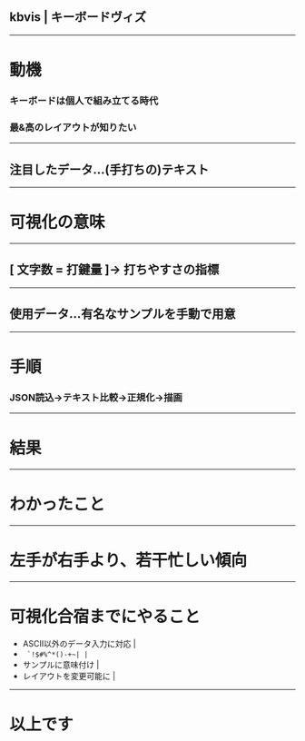 ## kbvis | キーボードヴィズ

---
# 動機
### キーボードは個人で組み立てる時代
### 最&高のレイアウトが知りたい

---
## 注目したデータ...(手打ちの)テキスト

---
# 可視化の意味

---
## [ 文字数 = 打鍵量 ]→ 打ちやすさの指標

---
## 使用データ...有名なサンプルを手動で用意

---
# 手順
### JSON読込→テキスト比較→正規化→描画

---
# 結果

---
# わかったこと

---
# 左手が右手より、若干忙しい傾向

---
# 可視化合宿までにやること
- ASCII以外のデータ入力に対応 |
- ``` `!$#%^*()-+~| |```
- サンプルに意味付け |
- レイアウトを変更可能に |

---
# 以上です
